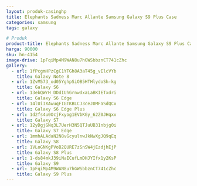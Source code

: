 ```yaml
---
layout: produk-casinghp
title: Elephants Sadness Marc Allante Samsung Galaxy S9 Plus Case
categories: samsung
tags: galaxy

# Produk
product-title: Elephants Sadness Marc Allante Samsung Galaxy S9 Plus Case
harga: 90000
sku: hn-4154
image-drive: 1pFqiMp4M9WAN8u7hGWSbbznCT741cZhc
gallery:
  - url: 1fPcgmHPzCgC1YTGh8A3aT45g_vElcVYb
    title: Galaxy Note 8
  - url: 1ZvM573_od05YghpSiOB5HTHlydoSh-kg
    title: Galaxy S6
  - url: 13ebQWrH_DDdIUhGrnwdxaLaBKIETxdri
    title: Galaxy S6 Edge
  - url: 14lUiIXAwuqFIGTKBLCJ3ceJ0MFaSdQCx
    title: Galaxy S6 Edge Plus
  - url: 1d2fs4u0OcjFxyog1EVbKGy_62Z0JHqxv
    title: Galaxy S7
  - url: 12yDgjGNq3L7UerH3N5QTJuUB31nbjg0i
    title: Galaxy S7 Edge
  - url: 1mmhALAdaN2N8vGcyulnwJkNwXgJQ9qEq
    title: Galaxy S8
  - url: 1VLoGNKgPVoB2QURE7zSnSW4jEzdjhEjP
    title: Galaxy S8 Plus
  - url: 1-ds84mkJ39iNaECufLmDHJYIfx1y2KsP
    title: Galaxy S9
  - url: 1pFqiMp4M9WAN8u7hGWSbbznCT741cZhc
    title: Galaxy S9 Plus
---
```

